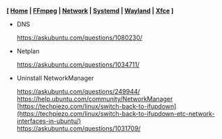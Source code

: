 **[ [Home](00-Home.html) | [FFmpeg](01-FFmpeg.html) | [Network](02-Network.html) | [Systemd](03-Systemd.html) | [Wayland](04-Wayland.html) | [Xfce](05-Xfce.html) ]**

* DNS
    
    https://askubuntu.com/questions/1080230/

* Netplan
    
    https://askubuntu.com/questions/1034711/

* Uninstall NetworkManager
    
    https://askubuntu.com/questions/249944/ \
    https://help.ubuntu.com/community/NetworkManager \
    [https://techpiezo.com/linux/switch-back-to-ifupdown](https://techpiezo.com/linux/switch-back-to-ifupdown-etc-network-interfaces-in-ubuntu/) \
    https://askubuntu.com/questions/1031709/
